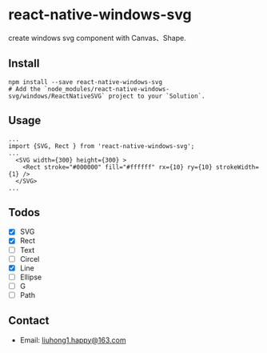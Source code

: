 # react-native-windows-svg

create windows svg component with Canvas、Shape.

## Install

    npm install --save react-native-windows-svg
    # Add the `node_modules/react-native-windows-svg/windows/ReactNativeSVG` project to your `Solution`.
  
## Usage
    
    ...
    import {SVG, Rect } from 'react-native-windows-svg';
    ...
      <SVG width={300} height={300} >
        <Rect stroke="#000000" fill="#ffffff" rx={10} ry={10} strokeWidth={1} />
      </SVG>
    ...
    
## Todos

- [x] SVG
- [x] Rect
- [ ] Text
- [ ] Circel
- [x] Line
- [ ] Ellipse
- [ ] G
- [ ] Path

## Contact
- Email: [liuhong1.happy@163.com](mailto:liuhong1.happy@163.com)
